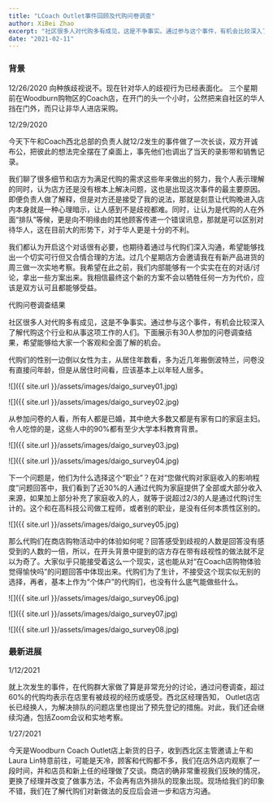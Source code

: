 ```yaml
---
title: "LCoach Outlet事件回顾及代购问卷调查"
author: XiBei Zhao
excerpt: "社区很多人对代购多有成见，这是不争事实。通过参与这个事件，有机会比较深入了解代购这个行业和从事这项工作的人们。下面展示有30人参加的问卷调查结果，希望能够给大家一个客观和全面了解的机会。"
date: "2021-02-11"
---
```


### 背景

12/26/2020
向种族歧视说不。现在针对华人的歧视行为已经表面化。 三个星期前在Woodburn购物区的Coach店，在开门的头一个小时，公然把来自社区的华人挡在门外，而只让非华人进店采购。

12/29/2020

今天下午和Coach西北总部的负责人就12/2发生的事件做了一次长谈，双方开诚布公，把彼此的想法完全摆在了桌面上，事先他们也调出了当天的录影带和销售记录。

我们聊了很多细节和店方为满足代购的需求这些年来做出的努力，我个人表示理解的同时，认为店方还是没有根本上解决问题，这也是出现这次事件的最主要原因。即便负责人做了解释，但是对方还是接受了我的说法，那就是刻意让代购晚进入店内本身就是一种心理暗示，让人感到不是歧视都难。同时，让认为是代购的人在外面“排队”等候，更是向不明缘由的其他顾客传递一个错误讯息，那就是可以区别对待华人，这在目前大的形势下，对于华人更是十分的不利。

我们都认为开启这个对话很有必要，也期待着通过与代购们深入沟通，希望能够找出一个切实可行但又合情合理的方法。过几个星期店方会邀请我在有新产品进货的周三做一次实地考察。我希望在此之前，我们内部能够有一个实实在在的对话/讨论，拿出一些方案出来。我相信最终这个新的方案不会以牺牲任何一方为代价，应该是双方认可且都能够受益。

代购问卷调查结果

社区很多人对代购多有成见，这是不争事实。通过参与这个事件，有机会比较深入了解代购这个行业和从事这项工作的人们。下面展示有30人参加的问卷调查结果，希望能够给大家一个客观和全面了解的机会。

代购们的性别一边倒以女性为主，从居住年数看，多为近几年搬倒波特兰，问卷没有直接问年龄，但是从居住时间看，应该基本上以年轻人居多。

![]({{ site.url }}/assets/images/daigo_survey01.jpg)

![]({{ site.url }}/assets/images/daigo_survey02.jpg)


从参加问卷的人看，所有人都是已婚，其中绝大多数又都是有家有口的家庭主妇。令人吃惊的是，这些人中的90%都有至少大学本科教育背景。

![]({{ site.url }}/assets/images/daigo_survey03.jpg)

![]({{ site.url }}/assets/images/daigo_survey04.jpg)

下一个问题是，他们为什么选择这个“职业”？在对“您做代购对家庭收入的影响程度”问题回答中，我们看到了近30%的人通过代购为家庭提供了全部或大部分收入来源，如果加上部分补充了家庭收入的人，就等于说超过2/3的人是通过代购讨生计的。这个和在高科技公司做工程师，或者别的职业，是没有任何本质性区别的。

![]({{ site.url }}/assets/images/daigo_survey05.jpg)

那么代购们在商店购物活动中的体验如何呢？回答感受到歧视的人数是回答没有感受到的人数的一倍，所以，在开头背景中提到的店方存在带有歧视性的做法就不足以为奇了。大家似乎只能接受着这么一个现实，这也能从对“在Coach店购物体验觉得愉快吗”的问题回答中体现出来。代购们为了生计，不接受这个现实似无别的选择，再者，基本上作为“个体户”的代购们，也没有什么底气能做些什么。

![]({{ site.url }}/assets/images/daigo_survey06.jpg)

![]({{ site.url }}/assets/images/daigo_survey07.jpg)

![]({{ site.url }}/assets/images/daigo_survey08.jpg)

### 最新进展

1/12/2021

就上次发生的事件，在代购群大家做了算是非常充分的讨论，通过问卷调查，超过60%的代购均表示在店里有被歧视的经历或感受。西北区经理告知， Outlet店店长已经换人，为解决排队的问题店里也提出了预先登记的措施。对此，我们还会继续沟通，包括Zoom会议和实地考察。

1/27/2021

今天是Woodburn Coach Outlet店上新货的日子，收到西北区主管邀请上午和Laura Lin特意前往，可能是天冷，顾客和代购都不多，我们在店外店内观察了一段时间，并和店员和新上任的经理做了交谈。商店的确非常重视我们反映的情况，更换了经理并改变了做事方法，不会再有店外排队的现象出现。现场给我们的印象不错，我们在了解代购们对新做法的反应后会进一步和店方沟通。

